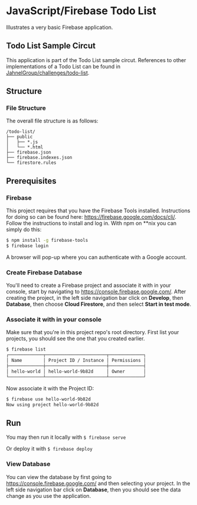 # JavaScript/Firebase Todo List

Illustrates a very basic Firebase application.

## Todo List Sample Circut

This application is part of the Todo List sample circut. References to other implementations of a Todo List can be found in [JahnelGroup/challenges/todo-list](https://github.com/JahnelGroup/challenges/tree/master/todo-list).

## Structure

### File Structure

The overall file structure is as follows:

```text
/todo-list/
├── public
│   ├── *.js
│   └── *.html
├── firebase.json
├── firebase.indexes.json
└── firestore.rules
```

## Prerequisites

### Firebase

This project requires that you have the Firebase Tools installed. Instructions for doing so can be found here: 
https://firebase.google.com/docs/cli/. Follow the instructions to install and log in. With npm on \**nix you can simply do this:

```bash
$ npm install -g firebase-tools
$ firebase login
```

A browser will pop-up where you can authenticate with a Google account. 

### Create Firebase Database

You'll need to create a Firebase project and associate it with in your console, start by navigating to https://console.firebase.google.com/. After creating the project, in the left side navigation bar click on **Develop**, then **Database**, then choose **Cloud Firestore**, and then select **Start in test mode**. 

### Associate it with in your console 

Make sure that you're in this project repo's root directory. First list your projects, you should see the one that you created earlier.

```bash
$ firebase list
┌─────────────┬───────────────────────┬─────────────┐
│ Name        │ Project ID / Instance │ Permissions │
├─────────────┼───────────────────────┼─────────────┤
│ hello-world │ hello-world-9b82d     │ Owner       │
└─────────────┴───────────────────────┴─────────────┘
```

Now associate it with the Project ID:

```bash
$ firebase use hello-world-9b82d
Now using project hello-world-9b82d
```

## Run

You may then run it locally with 
`$ firebase serve`

Or deploy it with
`$ firebase deploy`

### View Database
You can view the database by first going to https://console.firebase.google.com/ and then selecting your project. In the left side navigation bar click on **Database**, then you should see the data change as you use the application. 
